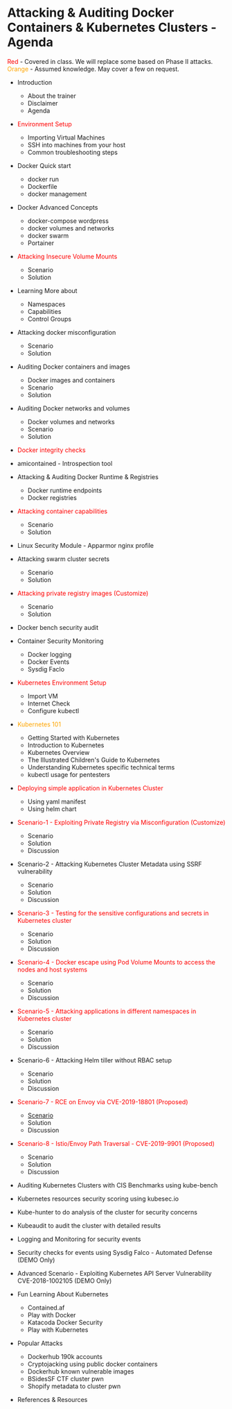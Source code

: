 # Attacking & Auditing Docker Containers & Kubernetes Clusters - Agenda

<span style="color:red">Red</span> - Covered in class. We will replace some based on Phase II attacks.<br>
<span style="color:orange">Orange</span> - Assumed knowledge. May cover a few on request.

* Introduction
    * About the trainer
    * Disclaimer
    * Agenda
* <span style="color:red">Environment Setup</span>
    * Importing Virtual Machines
    * SSH into machines from your host
    * Common troubleshooting steps
* Docker Quick start
    * docker run
    * Dockerfile
    * docker management
* Docker Advanced Concepts
    * docker-compose wordpress
    * docker volumes and networks
    * docker swarm
    * Portainer
* <span style="color:red">Attacking Insecure Volume Mounts</span>
    * Scenario
    * Solution
* Learning More about
    * Namespaces
    * Capabilities
    * Control Groups
* Attacking docker misconfiguration
    * Scenario
    * Solution
* Auditing Docker containers and images
    * Docker images and containers
    * Scenario
    * Solution
* Auditing Docker networks and volumes
    * Docker volumes and networks
    * Scenario
    * Solution
* <span style="color:red">Docker integrity checks</span>
* amicontained - Introspection tool
* Attacking & Auditing Docker Runtime & Registries
    * Docker runtime endpoints
    * Docker registries
* <span style="color:red">Attacking container capabilities</span>
    * Scenario
    * Solution
* Linux Security Module - Apparmor nginx profile
* Attacking swarm cluster secrets
    * Scenario
    * Solution
* <span style="color:red">Attacking private registry images (Customize)</span>
    * Scenario
    * Solution
* Docker bench security audit
* Container Security Monitoring
    * Docker logging
    * Docker Events
    * Sysdig Faclo
* <span style="color:red">Kubernetes Environment Setup</span>
    * Import VM
    * Internet Check
    * Configure kubectl
* <span style="color:orange">Kubernetes 101</span>
    * Getting Started with Kubernetes
    * Introduction to Kubernetes
    * Kubernetes Overview
    * The Illustrated Children's Guide to Kubernetes
    * Understanding Kubernetes specific technical terms
    * kubectl usage for pentesters
* <span style="color:red">Deploying simple application in Kubernetes Cluster</span>
    * Using yaml manifest
    * Using helm chart
* <span style="color:red">Scenario-1 - Exploiting Private Registry via Misconfiguration (Customize)</span>
    * Scenario
    * Solution
    * Discussion
* Scenario-2 - Attacking Kubernetes Cluster Metadata using SSRF vulnerability
    * Scenario
    * Solution
    * Discussion
* <span style="color:red">Scenario-3 - Testing for the sensitive configurations and secrets in Kubernetes cluster</span>
    * Scenario
    * Solution
    * Discussion
* <span style="color:red">Scenario-4 - Docker escape using Pod Volume Mounts to access the nodes and host systems</span>
    * Scenario
    * Solution
    * Discussion
* <span style="color:red">Scenario-5 - Attacking applications in different namespaces in Kubernetes cluster</span>
    * Scenario
    * Solution
    * Discussion
* Scenario-6 - Attacking Helm tiller without RBAC setup
    * Scenario
    * Solution
    * Discussion
* <span style="color:red">Scenario-7 - RCE on Envoy via CVE-2019-18801 (Proposed)
    * [Scenario](https://blog.envoyproxy.io/exploiting-an-envoy-heap-vulnerability-96173d41792)
    * Solution
    * Discussion
* <span style="color:red">Scenario-8 - Istio/Envoy Path Traversal - CVE-2019-9901 (Proposed)
    * Scenario
    * Solution
    * Discussion


* Auditing Kubernetes Clusters with CIS Benchmarks using kube-bench
* Kubernetes resources security scoring using kubesec.io
* Kube-hunter to do analysis of the cluster for security concerns
* Kubeaudit to audit the cluster with detailed results
* Logging and Monitoring for security events
* Security checks for events using Sysdig Falco - Automated Defense (DEMO Only)
* Advanced Scenario - Exploiting Kubernetes API Server Vulnerability CVE-2018-1002105 (DEMO Only)
* Fun Learning About Kubernetes
    * Contained.af
    * Play with Docker
    * Katacoda Docker Security
    * Play with Kubernetes
* Popular Attacks
    * Dockerhub 190k accounts
    * Cryptojacking using public docker containers
    * Dockerhub known vulnerable images
    * BSidesSF CTF cluster pwn
    * Shopify metadata to cluster pwn
* References & Resources